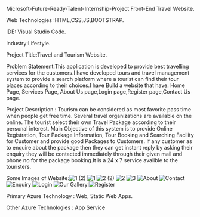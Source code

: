 Microsoft-Future-Ready-Talent-Internship-Project Front-End Travel Website.

Web Technologies :HTML,CSS,JS,BOOTSTRAP.

IDE: Visual Studio Code.

Industry:Lifestyle.

Project Title:Travel and Tourism Website.

Problem Statement:This application is developed to provide best travelling services for the customers.I have developed tours and travel management system to provide 
a search platform where a tourist can find their tour places according to their choices.I have Build a website that have: Home Page, Services Page, About Us page,Login 
page,Register page,Contact Us page.

Project Description : Tourism can be considered as most favorite pass time when people get free time. Several travel organizations are available on the online. The
tourist select their own Travel Package according to their personal interest. Main Objective of this system is to provide Online Registration, Tour Package 
Information, Tour Booking and Searching Facility for Customer and provide good Packages to Customers. If any customer as to enquire about the package then they can
get instant reply by asking their enquiry they will be contacted immediately through their given mail and phone no for the package booking.It is a 24 x 7 service 
availble to the touristers.

Some Images of Website:![1 (2)](https://user-images.githubusercontent.com/87435344/175761023-56a25e02-644a-4943-81ad-6b4c3b9bf748.png)
![1](https://user-images.githubusercontent.com/87435344/175761029-dcbb8f77-5fa3-42f0-9b8a-3e4857b4125b.png)
![2 (2)](https://user-images.githubusercontent.com/87435344/175761032-4947916e-ca76-4a22-82ff-6f9d042f0347.png)
![2](https://user-images.githubusercontent.com/87435344/175761037-c1e6686e-0c8e-47ae-abff-68ad8cc96e0d.png)
![3](https://user-images.githubusercontent.com/87435344/175761039-a56ba735-c776-4406-bfbe-bb5e1c7106b9.png)
![About](https://user-images.githubusercontent.com/87435344/175761045-7d410db8-e00e-472a-abb7-fe174f0c8c61.png)
![Contact](https://user-images.githubusercontent.com/87435344/175761048-403709bc-81c1-4f45-bd98-3e01e0698439.png)
![Enquiry](https://user-images.githubusercontent.com/87435344/175761050-34c52355-0af9-4b4d-83fe-8a4f992e9597.png)
![Login](https://user-images.githubusercontent.com/87435344/175761051-50dd2872-1a1b-4b5c-b4cc-03b8673aa9a6.png)
![Our Gallery](https://user-images.githubusercontent.com/87435344/175761052-c1808219-d92a-42f3-9e4a-86c7f2f849f3.png)
![Register](https://user-images.githubusercontent.com/87435344/175761063-4295a82d-3bf4-4ea6-8678-eac3906d680a.png)




Primary Azure Technology : Web, Static Web Apps.

Other Azure Technologies : App Service
